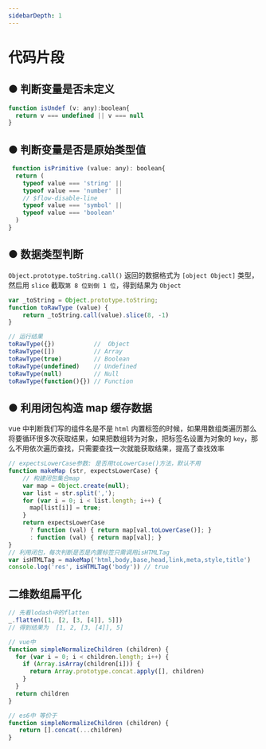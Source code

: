 ```yaml
---
sidebarDepth: 1
---
```


# 代码片段

## ● 判断变量是否未定义
```js
function isUndef (v: any):boolean{
  return v === undefined || v === null
}
```

## ● 判断变量是否是原始类型值
```js
 function isPrimitive (value: any): boolean{
  return (
    typeof value === 'string' ||
    typeof value === 'number' ||
    // $flow-disable-line
    typeof value === 'symbol' ||
    typeof value === 'boolean'
  )
}
```

## ● 数据类型判断
`Object.prototype.toString.call()` 返回的数据格式为 `[object Object]` 类型，然后用 `slice` 截取`第 8 位到倒 1 位`，得到结果为 `Object`
```js
var _toString = Object.prototype.toString;
function toRawType (value) {
    return _toString.call(value).slice(8, -1)
}

// 运行结果
toRawType({})           //  Object 
toRawType([])           // Array    
toRawType(true)         // Boolean
toRawType(undefined)    // Undefined
toRawType(null)         // Null
toRawType(function(){}) // Function
```

## ● 利用闭包构造 map 缓存数据
vue 中判断我们写的组件名是不是 `html` 内置标签的时候，如果用数组类遍历那么将要循环很多次获取结果，如果把数组转为对象，把标签名设置为对象的 `key`，那么不用依次遍历查找，只需要查找一次就能获取结果，提高了查找效率
```js
// expectsLowerCase参数: 是否用toLowerCase()方法，默认不用
function makeMap (str, expectsLowerCase) {
    // 构建闭包集合map
    var map = Object.create(null);
    var list = str.split(',');
    for (var i = 0; i < list.length; i++) {
      map[list[i]] = true;
    }
    return expectsLowerCase
      ? function (val) { return map[val.toLowerCase()]; }
      : function (val) { return map[val]; }
}
// 利用闭包，每次判断是否是内置标签只需调用isHTMLTag
var isHTMLTag = makeMap('html,body,base,head,link,meta,style,title')
console.log('res', isHTMLTag('body')) // true
```

## 二维数组扁平化
```js
// 先看lodash中的flatten
_.flatten([1, [2, [3, [4]], 5]])
// 得到结果为  [1, 2, [3, [4]], 5]

// vue中
function simpleNormalizeChildren (children) {
  for (var i = 0; i < children.length; i++) {
    if (Array.isArray(children[i])) {
      return Array.prototype.concat.apply([], children)
    }
  }
  return children
}

// es6中 等价于
function simpleNormalizeChildren (children) {
   return [].concat(...children)
}
```
